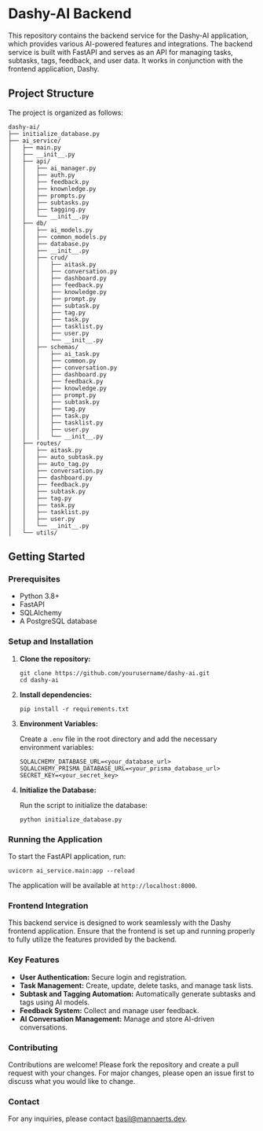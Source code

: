 # Dashy-AI Backend

This repository contains the backend service for the Dashy-AI application, which provides various AI-powered features and integrations. The backend service is built with FastAPI and serves as an API for managing tasks, subtasks, tags, feedback, and user data. It works in conjunction with the frontend application, Dashy.

## Project Structure

The project is organized as follows:

```
dashy-ai/
├── initialize_database.py
├── ai_service/
│   ├── main.py
│   ├── __init__.py
│   ├── api/
│   │   ├── ai_manager.py
│   │   ├── auth.py
│   │   ├── feedback.py
│   │   ├── knownledge.py
│   │   ├── prompts.py
│   │   ├── subtasks.py
│   │   ├── tagging.py
│   │   └── __init__.py
│   ├── db/
│   │   ├── ai_models.py
│   │   ├── common_models.py
│   │   ├── database.py
│   │   ├── __init__.py
│   │   ├── crud/
│   │   │   ├── aitask.py
│   │   │   ├── conversation.py
│   │   │   ├── dashboard.py
│   │   │   ├── feedback.py
│   │   │   ├── knowledge.py
│   │   │   ├── prompt.py
│   │   │   ├── subtask.py
│   │   │   ├── tag.py
│   │   │   ├── task.py
│   │   │   ├── tasklist.py
│   │   │   ├── user.py
│   │   │   └── __init__.py
│   │   ├── schemas/
│   │   │   ├── ai_task.py
│   │   │   ├── common.py
│   │   │   ├── conversation.py
│   │   │   ├── dashboard.py
│   │   │   ├── feedback.py
│   │   │   ├── knowledge.py
│   │   │   ├── prompt.py
│   │   │   ├── subtask.py
│   │   │   ├── tag.py
│   │   │   ├── task.py
│   │   │   ├── tasklist.py
│   │   │   ├── user.py
│   │   │   └── __init__.py
│   ├── routes/
│   │   ├── aitask.py
│   │   ├── auto_subtask.py
│   │   ├── auto_tag.py
│   │   ├── conversation.py
│   │   ├── dashboard.py
│   │   ├── feedback.py
│   │   ├── subtask.py
│   │   ├── tag.py
│   │   ├── task.py
│   │   ├── tasklist.py
│   │   ├── user.py
│   │   └── __init__.py
│   └── utils/
```

## Getting Started

### Prerequisites

- Python 3.8+
- FastAPI
- SQLAlchemy
- A PostgreSQL database

### Setup and Installation

1. **Clone the repository:**

   ```
   git clone https://github.com/yourusername/dashy-ai.git
   cd dashy-ai
   ```

2. **Install dependencies:**

   ```
   pip install -r requirements.txt
   ```

3. **Environment Variables:**

   Create a `.env` file in the root directory and add the necessary environment variables:

   ```
   SQLALCHEMY_DATABASE_URL=<your_database_url>
   SQLALCHEMY_PRISMA_DATABASE_URL=<your_prisma_database_url>
   SECRET_KEY=<your_secret_key>
   ```

4. **Initialize the Database:**

   Run the script to initialize the database:

   ```
   python initialize_database.py
   ```

### Running the Application

To start the FastAPI application, run:

```
uvicorn ai_service.main:app --reload
```

The application will be available at `http://localhost:8000`.

### Frontend Integration

This backend service is designed to work seamlessly with the Dashy frontend application. Ensure that the frontend is set up and running properly to fully utilize the features provided by the backend.

### Key Features

- **User Authentication:** Secure login and registration.
- **Task Management:** Create, update, delete tasks, and manage task lists.
- **Subtask and Tagging Automation:** Automatically generate subtasks and tags using AI models.
- **Feedback System:** Collect and manage user feedback.
- **AI Conversation Management:** Manage and store AI-driven conversations.

### Contributing

Contributions are welcome! Please fork the repository and create a pull request with your changes. For major changes, please open an issue first to discuss what you would like to change.

### Contact

For any inquiries, please contact [basil@mannaerts.dev](mailto:basil@mannaerts.dev).
